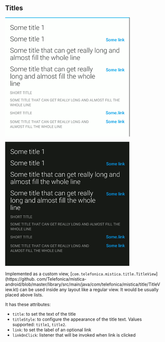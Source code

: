 ## Titles

<p align="left">
   <img src="../../../../../../../../doc/images/title/title.png" />
</p>
<p align="left">
   <img src="../../../../../../../../doc/images/title/title_dark.png" />
</p>

Implemented as a custom view, [`com.telefonica.mistica.title.TitleView`](https://github.
com/Telefonica/mistica-android/blob/master/library/src/main/java/com/telefonica/mistica/title/TitleView.kt) can be used inside any layout like a regular 
view. It would be usually placed above lists.

It has these attributes:
- `title`: to set the text of the title
- `titleStyle`: to configure the appearance of the title text. Values supported: `title1`, `title2`.
- `link`: to set the label of an optional link
- `linkOnClick`: listener that will be invoked when link is clicked

